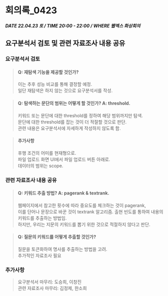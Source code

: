 # 회의록_0423

##### DATE 22.04.23 토 / TIME 20:00 - 22:00 / WHERE 웹엑스 화상회의

## 요구분석서 검토 및 관련 자료조사 내용 공유

### 요구분석서 검토
> #### Q: 재탐색 기능을 제공할 것인가? 
> 이는 추후 성능 비교를 통해 결정할 예정.\
> 일단 재탐색은 하지 않는 것으로 요구분석서를 작성.

> #### Q: 탐색하는 문단의 범위는 어떻게 할 것인가? A: threshold.
> 키워드 또는 문단에 대한 threshold를 정하여 해당 범위까지만 탐색.\
> 문단에 대한 threshold를 잡는 것이 더 적절할 것으로 판단.\
> 관련 내용은 요구분석서에 자세하게 작성하지 않도록 함.

> #### 추가사항
> 후행 조건의 어미를 현재형으로.\
> 파일 업로드 화면 UI에서 파일 업로드 버튼 아래로.\
> 데이터의 범위는 scope.

### 관련 자료조사 내용 공유
> #### Q: 키워드 추출 방법? A: pagerank & textrank.
> 웹페이지에서 참고한 횟수에 따라 중요도를 체크하는 것이 pagerank,\
> 이를 단어나 문장으로 바꾼 것이 textrank 알고리즘.
> 출현 빈도를 통하여 내용의 키워드를 추출하는 방법임.\
> 하지만, 우리는 지문의 키워드를 뽑기 위한 것으로 적절하지 않다고 판단.

> #### Q: 질문의 키워드를 어떻게 추출할 것인가?
> 질문을 토큰화하여 명사를 추출하는 방법을 고려.\
> 추가적인 자료조사 필요

### 추가사항
> 요구분석서 마무리: 도승희, 이창진\
> 관련 자료조사 마무리: 김정제, 한소희
